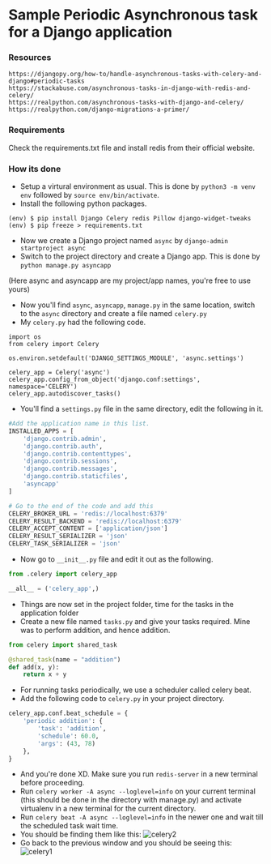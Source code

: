 # Sample Periodic Asynchronous task for a Django application 

### Resources
```
https://djangopy.org/how-to/handle-asynchronous-tasks-with-celery-and-django#periodic-tasks
https://stackabuse.com/asynchronous-tasks-in-django-with-redis-and-celery/
https://realpython.com/asynchronous-tasks-with-django-and-celery/
https://realpython.com/django-migrations-a-primer/
```
### Requirements
Check the requirements.txt file and install redis from their official website.

### How its done
* Setup a virtural environment as usual. This is done by `python3 -m venv env` followed by `source env/bin/activate`.
* Install the following python packages.
```
(env) $ pip install Django Celery redis Pillow django-widget-tweaks
(env) $ pip freeze > requirements.txt
```
* Now we create a Django project named `async` by `django-admin startproject async`
* Switch to the project directory and create a Django app. This is done by `python manage.py asyncapp`

(Here async and asyncapp are my project/app names, you're free to use yours)

* Now you'll find `async`, `asyncapp`, `manage.py` in the same location, switch to the `async` directory and create a file named `celery.py`
* My `celery.py` had the following code.
```
import os
from celery import Celery

os.environ.setdefault('DJANGO_SETTINGS_MODULE', 'async.settings')

celery_app = Celery('async')
celery_app.config_from_object('django.conf:settings', namespace='CELERY')
celery_app.autodiscover_tasks()
```
* You'll find a `settings.py` file in the same directory, edit the following in it.
```python
#Add the application name in this list.
INSTALLED_APPS = [
    'django.contrib.admin',
    'django.contrib.auth',
    'django.contrib.contenttypes',
    'django.contrib.sessions',
    'django.contrib.messages',
    'django.contrib.staticfiles',
    'asyncapp'
]

# Go to the end of the code and add this
CELERY_BROKER_URL = 'redis://localhost:6379'
CELERY_RESULT_BACKEND = 'redis://localhost:6379'
CELERY_ACCEPT_CONTENT = ['application/json']
CELERY_RESULT_SERIALIZER = 'json'
CELERY_TASK_SERIALIZER = 'json'
```
* Now go to `__init__.py` file and edit it out as the following.
```python
from .celery import celery_app

__all__ = ('celery_app',)
```
* Things are now set in the project folder, time for the tasks in the application folder
* Create a new file named `tasks.py` and give your tasks required. Mine was to perform addition, and hence addition.
```python
from celery import shared_task

@shared_task(name = "addition")
def add(x, y):
    return x + y
```
* For running tasks periodically, we use a scheduler called celery beat.
* Add the following code to `celery.py` in your project directory.
```python
celery_app.conf.beat_schedule = {
    'periodic addition': {
        'task': 'addition',
        'schedule': 60.0,
        'args': (43, 78) 
    },
}
```
* And you're done XD. Make sure you run `redis-server` in a new terminal before proceeding.
* Run `celery worker -A async --loglevel=info` on your current terminal (this should be done in the directory with manage.py) and activate virtualenv in a new terminal for the current directory.
* Run `celery beat -A async --loglevel=info` in the newer one and wait till the scheduled task wait time.
* You should be finding them like this:
![celery2](https://user-images.githubusercontent.com/59013403/71558563-e35d0400-2a22-11ea-8895-e6207f173a04.png)
* Go back to the previous window and you should be seeing this:
![celery1](https://user-images.githubusercontent.com/59013403/71558581-012a6900-2a23-11ea-9461-7849b1451474.png)



